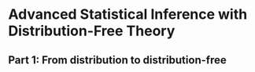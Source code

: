 # Advanced Statistical Inference with Distribution-Free Theory

## Part 1: From distribution to distribution-free

